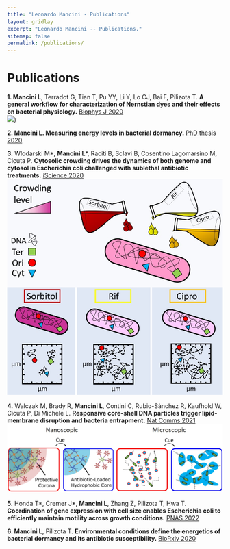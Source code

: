 ```yaml
---
title: "Leonardo Mancini - Publications"
layout: gridlay
excerpt: "Leonardo Mancini -- Publications."
sitemap: false
permalink: /publications/
---
```



# Publications


**1. Mancini L**, Terradot G, Tian T, Pu YY, Li Y, Lo CJ, Bai F, Pilizota T. **A general workflow for characterization
of Nernstian dyes and their effects on bacterial physiology.** [Biophys J 2020](https://doi.org/10.1016/j.bpj.2019.10.030)  
<img src="https://github.com/mlaenoc/leonardomancini/blob/gh-pages/images/BJ%20cover%20art.png?raw=true" width=200 />)


**2. Mancini L. Measuring energy levels in bacterial dormancy.** [PhD thesis 2020](http://dx.doi.org/10.7488/era/79)

**3.** Wlodarski M*, **Mancini L***, Raciti B, Sclavi B, Cosentino Lagomarsino M, Cicuta P. **Cytosolic crowding drives
the dynamics of both genome and cytosol in Escherichia coli challenged with sublethal antibiotic treatments.**
[iScience 2020](https://doi.org/10.1016/j.isci.2020.101560)
![Graphical abstract 3](/images/Graphical%20abstract%20cytosolic%20crowding.jpg)

**4.** Walczak M, Brady R, **Mancini L**, Contini C, Rubio-Sànchez R, Kaufhold W, Cicuta P, Di Michele L.
**Responsive core-shell DNA particles trigger lipid-membrane disruption and bacteria entrapment.** [Nat Comms 2021](https://doi.org/10.1038/s41467-021-24989-7) 
![Graphical abstract 4](/images/Responsive%20core%20shell%20graphical%20abstract.jpg)

**5.** Honda T*, Cremer J*, **Mancini L**, Zhang Z, Pilizota T, Hwa T. **Coordination of gene expression with cell size
enables Escherichia coli to efficiently maintain motility across growth conditions.** [PNAS 2022](https://doi.org/10.1101/2021.05.12.443892)

**6. Mancini L**, Pilizota T. **Environmental conditions define the energetics of bacterial dormancy and its antibiotic
susceptibility.** [BioRxiv 2020](https://doi.org/10.1101/2020.06.18.160226)
